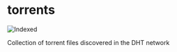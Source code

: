 torrents 
========
![Indexed](https://img.shields.io/badge/indexed-16781-blue)

Collection of torrent files discovered in the DHT network

